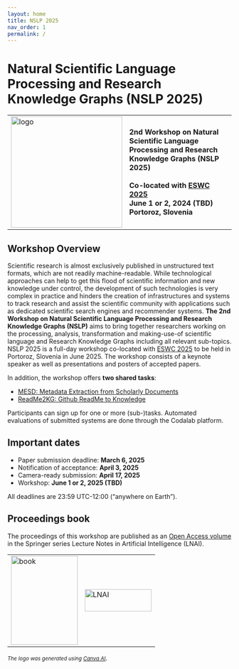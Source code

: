 ```yaml
---
layout: home
title: NSLP 2025
nav_order: 1
permalink: /
---
```


# Natural Scientific Language Processing and Research Knowledge Graphs (NSLP 2025)

<table>
  <tr>
    <td style="text-align:left">
      <img width="250" height="250" src="./logo.png" alt="logo"/>
    </td>
    <td>
    <strong>2nd Workshop on Natural Scientific Language Processing and Research Knowledge Graphs (NSLP 2025)
</strong>
    <br/><br/>
    <strong>Co-located with <a href="https://2025.eswc-conferences.org" target="_blank">ESWC 2025</a></strong>
    <br/>
    <strong><span>June 1 or 2, 2024 (TBD)</span></strong>
    <br/>
    <strong>Portoroz, Slovenia</strong>
    </td>
  </tr>
</table>

## Workshop Overview

Scientific research is almost exclusively published in unstructured text formats, which are not readily machine-readable. While technological approaches can help to get this flood of scientific information and new knowledge under control, the development of such technologies is very complex in practice and hinders the creation of infrastructures and systems to track research and assist the scientific community with applications such as dedicated scientific search engines and recommender systems. **The 2nd Workshop on Natural Scientific Language Processing and Research Knowledge Graphs (NSLP)** aims to bring together researchers working on the processing, analysis, transformation and making-use-of scientific language and Research Knowledge Graphs including all relevant sub-topics. NSLP 2025 is a full-day workshop co-located with [ESWC 2025](https://2025.eswc-conferences.org) to be held in Portoroz, Slovenia in June 2025. The workshop consists of a keynote speaker as well as presentations and posters of accepted papers. 

In addition, the workshop offers **two shared tasks**:

* [MESD: Metadata Extraction from Scholarly Documents](https://nfdi4ds.github.io/nslp2025/docs/mesd_shared_task.html)
* [ReadMe2KG: Github ReadMe to Knowledge](https://nfdi4ds.github.io/nslp2025/docs/readme2kg_shared_task.html)
  
Participants can sign up for one or more (sub-)tasks. Automated evaluations of submitted systems are done through the Codalab platform.

## Important dates

* Paper submission deadline: **March 6, 2025**
* Notification of acceptance: **April 3, 2025**
* Camera-ready submission: **April 17, 2025**
* Workshop: **<span>June 1 or 2, 2025 (TBD)</span>**

All deadlines are 23:59 UTC-12:00 (“anywhere on Earth”).

## Proceedings book
The proceedings of this workshop are published as an [Open Access volume](https://link.springer.com/book/10.1007/978-3-031-65794-8) in the Springer series Lecture Notes in Artificial Intelligence (LNAI).

<table border="0">
  <tr>
    <td style="text-align:left">
      <img width="150" height="200" src="nslp-book.png" alt="book"/>
    </td>
    <td>
      <img width="150" height="50" src="LNAI-Logo.png" alt="LNAI"/>
    </td>
  </tr>
</table>

<div align="left" style="margin: 0px auto;">

</div>

<div align="left" style="margin: 0px auto;">

</div>



<small><i>The logo was generated using [Canva AI](https://www.canva.com/en_gb/)</i></small>.
